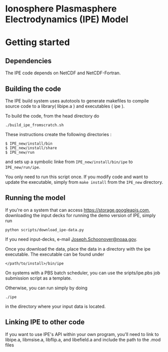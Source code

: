 # Ionosphere Plasmasphere Electrodynamics (IPE) Model

# Getting started

## Dependencies
The IPE code depends on 
NetCDF and NetCDF-Fortran.

## Building the code
The IPE build system uses autotools to generate makefiles to compile 
source code to a library( libipe.a ) and executables ( ipe ).

To build the code, from the head directory do

```
./build_ipe_fromscratch.sh
```

These instructions create the following directories : 
```
$ IPE_new/install/bin
$ IPE_new/install/share
$ IPE_new/run
```
and sets up a symbolic linke from `IPE_new/install/bin/ipe` to
`IPE_new/run/ipe`.

You only need to run this script once. If you modify code and want to update the
executable, simply from `make install` from the `IPE_new` directory.

## Running the model
If you're on a system that can access https://storage.googleapis.com, downloading the
input decks for running the demo version of IPE, simply run
```
python scripts/download_ipe-data.py
```
If you need input-decks, e-mail Joseph.Schoonover@noaa.gov.

Once you download the data, place the data in a directory with the ipe executable. The
executable can be found under
```
</path/to/install>/bin/ipe
```

On systems with a PBS batch scheduler, you can use the sripts/ipe.pbs job submission
script as a template.

Otherwise, you can run simply by doing
```
./ipe
```
in the directory where your input data is located.

## Linking IPE to other code
If you want to use IPE's API within your own program, you'll need to link to libipe.a,
libmsise.a, libflip.a, and libefield.a and include the path to the .mod files

